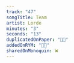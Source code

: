 ```yaml
---
track: "47"
songTitle: Team
artist: Lorde
minutes: "3"
seconds: "13"
duplicatedOnPaper: "👍🏻"
addedOnRYM: "👍🏻"
sharedOnMonoquin: ❌
---
```

